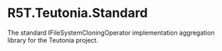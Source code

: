 # R5T.Teutonia.Standard
The standard IFileSystemCloningOperator implementation aggregation library for the Teutonia project.
